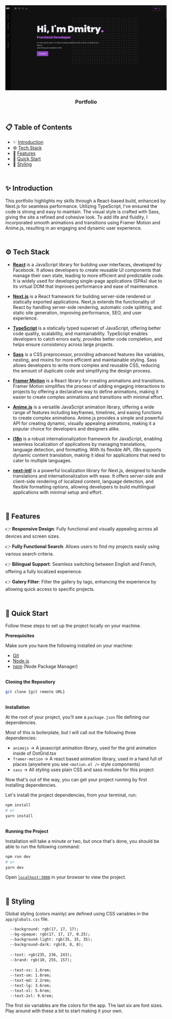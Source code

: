 <div align="center">
      <a href="https://fvukelic.com" target="_blank"><img src="public/assets/preview.png" alt="Project Banner">   </a>
<h3>Portfolio</h3>
</div>

## <br/> 📋 Table of Contents

- ✨ [Introduction](#introduction)
- ⚙️ [Tech Stack](#tech-stack)
- 📝 [Features](#features)
- 🚀 [Quick Start](#quick-start)
- 🎨 [Styling](#styling)


## <br/> <a name="introduction">✨ Introduction</a>

This portfolio highlights my skills through a React-based build, enhanced by Next.js for seamless performance. Utilizing TypeScript, I’ve ensured the code is strong and easy to maintain. The visual style is crafted with Sass, giving the site a refined and cohesive look. To add life and fluidity, I incorporated smooth animations and transitions using Framer Motion and Anime.js, resulting in an engaging and dynamic user experience.


## <br/> <a name="tech-stack">⚙️ Tech Stack</a>

- [**React**](https://react.dev/reference/react) is a JavaScript library for building user interfaces, developed by Facebook. It allows developers to create reusable UI components that manage their own state, leading to more efficient and predictable code. It is widely used for developing single-page applications (SPAs) due to its virtual DOM that improves performance and ease of maintenance.

- [**Next.js**](https://nextjs.org/docs) is a React framework for building server-side rendered or statically exported applications. Next.js extends the functionality of React by handling server-side rendering, automatic code splitting, and static site generation, improving performance, SEO, and user experience.

- [**TypeScript**](https://www.typescriptlang.org/docs/) is a statically typed superset of JavaScript, offering better code quality, scalability, and maintainability. TypeScript enables developers to catch errors early, provides better code completion, and helps ensure consistency across large projects.

- [**Sass**](https://sass-lang.com/guide/) is a CSS preprocessor, providing advanced features like variables, nesting, and mixins for more efficient and maintainable styling. Sass allows developers to write more complex and reusable CSS, reducing the amount of duplicate code and simplifying the design process.

- [**Framer Motion**](https://www.framer.com/motion/) is a React library for creating animations and transitions. Framer Motion simplifies the process of adding engaging interactions to projects by offering a declarative way to define animations, making it easier to create complex animations and transitions with minimal effort.

- [**Anime.js**](https://animejs.com/documentation/) is a versatile JavaScript animation library, offering a wide range of features including keyframes, timelines, and easing functions to create complex animations. Anime.js provides a simple and powerful API for creating dynamic, visually appealing animations, making it a popular choice for developers and designers alike.

- [**i18n**](https://www.i18next.com/) is a robust internationalization framework for JavaScript, enabling seamless localization of applications by managing translations, language detection, and formatting. With its flexible API, i18n supports dynamic content translation, making it ideal for applications that need to cater to multiple languages.

- [**next-intl**](https://next-intl-docs.vercel.app/docs/) is a powerful localization library for Next.js, designed to handle translations and internationalization with ease. It offers server-side and client-side rendering of localized content, language detection, and flexible formatting options, allowing developers to build multilingual applications with minimal setup and effort.

## <br/> <a name="features">📝 Features</a>

👉 **Responsive Design**: Fully functional and visually appealing across all devices and screen sizes.

👉 **Fully Functional Search**: Allows users to find my projects easily using various search criteria.

👉 **Bilingual Support**: Seamless switching between English and French, offering a fully localized experience.

👉 **Galery Filter**: Filter the gallery by tags, enhancing the experience by allowing quick access to specific projects.



## <br/> <a name="quick-start">🚀 Quick Start</a>

Follow these steps to set up the project locally on your machine.

**Prerequisites**

Make sure you have the following installed on your machine:

- [Git](https://git-scm.com/)
- [Node.js](https://nodejs.org/en)
- [npm](https://www.npmjs.com/) (Node Package Manager)

<br/>**Cloning the Repository**

```bash
git clone {git remote URL}
```

<br/>**Installation**

At the root of your project, you'll see a `package.json` file defining our dependencies.

Most of this is boilerplate, but I will call out the following three dependencies:

- `animejs` -> A javascript animation library, used for the grid animation inside of DotGrid.tsx
- `framer-motion` -> A react based animation library, used in a hand full of places (anywhere you see `<motion.el />` style components)
- `sass` -> All styling uses plain CSS and sass modules for this project

Now that's out of the way, you can get your project running by first installing dependencies.

Let's install the project dependencies, from your terminal, run:

```bash
npm install
# or
yarn install
```

<br/>**Running the Project**

Installation will take a minute or two, but once that's done, you should be able to run the following command:

```bash
npm run dev
# or
yarn dev
```

Open [`localhost:3000`](http://localhost:3000) in your browser to view the project.


## <br/> <a name="styling">🎨 Styling</a>

Global styling (colors mainly) are defined using CSS variables in the `app/globals.css` file.

```
  --background: rgb(17, 17, 17);
  --bg-opaque: rgb(17, 17, 17, 0.25);
  --background-light: rgb(35, 35, 35);
  --background-dark: rgb(8, 8, 8);

  --text: rgb(235, 236, 243);
  --brand: rgb(10, 255, 157);

  --text-xs: 1.6rem;
  --text-sm: 1.8rem;
  --text-md: 2.2rem;
  --text-lg: 3.6rem;
  --text-xl: 5.6rem;
  --text-2xl: 9.6rem;
```

The first six variables are the colors for the app. The last six are font sizes. Play around with these a bit to start making it your own.

